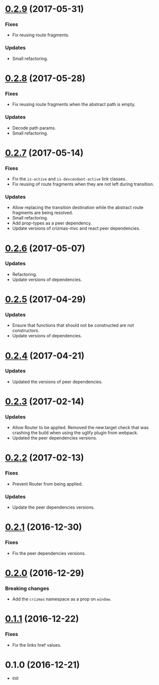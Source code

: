 <a name="0.2.9"></a>
# [0.2.9](https://github.com/raulsebastianmihaila/crizmas-router/compare/v0.2.8...v0.2.9) (2017-05-31)

### Fixes
- Fix reusing route fragments.

### Updates
- Small refactoring.

<a name="0.2.8"></a>
# [0.2.8](https://github.com/raulsebastianmihaila/crizmas-router/compare/v0.2.7...v0.2.8) (2017-05-28)

### Fixes
- Fix reusing route fragments when the abstract path is empty.

### Updates
- Decode path params.
- Small refactoring.

<a name="0.2.7"></a>
# [0.2.7](https://github.com/raulsebastianmihaila/crizmas-router/compare/v0.2.6...v0.2.7) (2017-05-14)

### Fixes
- Fix the `is-active` and `is-descendant-active` link classes.
- Fix reusing of route fragments when they are not left during transition.

### Updates
- Allow replacing the transition destination while the abstract route fragments are being resolved.
- Small refactoring.
- Add prop-types as a peer dependency.
- Update versions of crizmas-mvc and react peer dependencies.

<a name="0.2.6"></a>
# [0.2.6](https://github.com/raulsebastianmihaila/crizmas-router/compare/v0.2.5...v0.2.6) (2017-05-07)

### Updates
- Refactoring.
- Update versions of dependencies.

<a name="0.2.5"></a>
# [0.2.5](https://github.com/raulsebastianmihaila/crizmas-router/compare/v0.2.4...v0.2.5) (2017-04-29)

### Updates
- Ensure that functions that should not be constructed are not constructors.
- Update versions of dependencies.

<a name="0.2.4"></a>
# [0.2.4](https://github.com/raulsebastianmihaila/crizmas-router/compare/v0.2.3...v0.2.4) (2017-04-21)

### Updates
- Updated the versions of peer dependencies.

<a name="0.2.3"></a>
# [0.2.3](https://github.com/raulsebastianmihaila/crizmas-router/compare/v0.2.2...v0.2.3) (2017-02-14)

### Updates
- Allow Router to be applied. Removed the new.target check that was crashing the build when using the uglify plugin from webpack.
- Updated the peer dependencies versions.

<a name="0.2.2"></a>
# [0.2.2](https://github.com/raulsebastianmihaila/crizmas-router/compare/v0.2.1...v0.2.2) (2017-02-13)

### Fixes
- Prevent Router from being applied.

### Updates
- Update the peer dependencies versions.

<a name="0.2.1"></a>
# [0.2.1](https://github.com/raulsebastianmihaila/crizmas-router/compare/v0.2.0...v0.2.1) (2016-12-30)

### Fixes
- Fix the peer dependencies versions.

<a name="0.2.0"></a>
# [0.2.0](https://github.com/raulsebastianmihaila/crizmas-router/compare/v0.1.1...v0.2.0) (2016-12-29)

### Breaking changes
- Add the `crizmas` namespace as a prop on `window`.

<a name="0.1.1"></a>
# [0.1.1](https://github.com/raulsebastianmihaila/crizmas-router/compare/v0.1.0...v0.1.1) (2016-12-22)

### Fixes
- Fix the links href values.

<a name="0.1.0"></a>
# 0.1.0 (2016-12-21)

- Init
